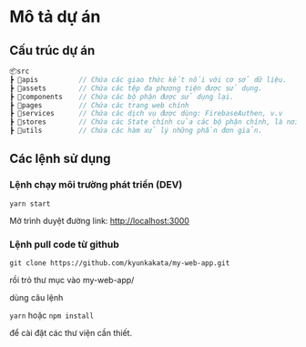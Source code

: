 # Mô tả dự án

## Cấu trúc dự án

```js
📦src
┣ 📂apis          // Chứa các giao thức kết nối với cơ sở dữ liệu.
┣ 📂assets        // Chứa các tệp đa phương tiện được sử dụng.
┣ 📂components    // Chứa các bộ phận được sử dụng lại.
┣ 📂pages         // Chứa các trang web chính
┣ 📂services      // Chứa các dịch vụ được dùng: FirebaseAuthen, v.v
┣ 📂stores        // Chứa các State chính của các bộ phận chính, là nơi chia sẻ global state.
┣ 📂utils         // Chứa các hàm xử lý những phần đơn giản.
```

## Các lệnh sử dụng

### Lệnh chạy môi trường phát triển (DEV)

`yarn start`

Mở trình duyệt đường link: [http://localhost:3000](http://localhost:3000)

### Lệnh pull code từ github

`git clone https://github.com/kyunkakata/my-web-app.git`

rồi trỏ thư mục vào my-web-app/

dùng câu lệnh

`yarn` hoặc `npm install`

để cài đặt các thư viện cần thiết.
